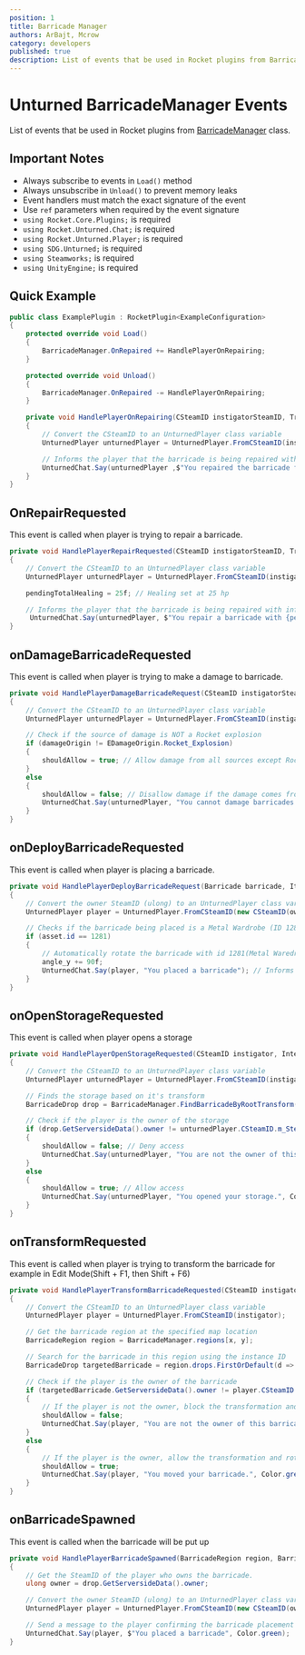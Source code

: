 ```yaml
---
position: 1
title: Barricade Manager
authors: ArBajt, Mcrow
category: developers
published: true
description: List of events that be used in Rocket plugins from BarricadeManager class.
---
```

# Unturned BarricadeManager Events
List of events that be used in Rocket plugins from [BarricadeManager]() class.
## Important Notes
- Always subscribe to events in `Load()` method
- Always unsubscribe in `Unload()` to prevent memory leaks
- Event handlers must match the exact signature of the event
- Use `ref` parameters when required by the event signature
- `using Rocket.Core.Plugins;` is required
- `using Rocket.Unturned.Chat;` is required
- `using Rocket.Unturned.Player;` is required
- `using SDG.Unturned;` is required
- `using Steamworks;` is required
- `using UnityEngine;` is required

## Quick Example
```csharp
public class ExamplePlugin : RocketPlugin<ExampleConfiguration>
{
    protected override void Load()
    {
        BarricadeManager.OnRepaired += HandlePlayerOnRepairing;
    }

    protected override void Unload()
    {
        BarricadeManager.OnRepaired -= HandlePlayerOnRepairing;
    }

    private void HandlePlayerOnRepairing(CSteamID instigatorSteamID, Transform barricadeTransform, float totalHealing)
    {
        // Convert the CSteamID to an UnturnedPlayer class variable
        UnturnedPlayer unturnedPlayer = UnturnedPlayer.FromCSteamID(instigatorSteamID);

        // Informs the player that the barricade is being repaired with information on how much hp it is being repaired for 
        UnturnedChat.Say(unturnedPlayer ,$"You repaired the barricade for {totalHealing} HP.!", Color.green);
    }
}
```

## OnRepairRequested
This event is called when player is trying to repair a barricade.
```csharp
private void HandlePlayerRepairRequested(CSteamID instigatorSteamID, Transform barricadeTransform, ref float pendingTotalHealing, ref bool shouldAllow)
{
    // Convert the CSteamID to an UnturnedPlayer class variable
    UnturnedPlayer unturnedPlayer = UnturnedPlayer.FromCSteamID(instigatorSteamID);

    pendingTotalHealing = 25f; // Healing set at 25 hp

    // Informs the player that the barricade is being repaired with information on how much hp it is being repaired for 
     UnturnedChat.Say(unturnedPlayer, $"You repair a barricade with {pendingTotalHealing} hp", Color.green);
}
```

## onDamageBarricadeRequested
This event is called when player is trying to make a damage to barricade.
```csharp
private void HandlePlayerDamageBarricadeRequest(CSteamID instigatorSteamID, Transform barricadeTransform, ref ushort pendingTotalDamage, ref bool shouldAllow, EDamageOrigin damageOrigin)
{
    // Convert the CSteamID to an UnturnedPlayer class variable
    UnturnedPlayer unturnedPlayer = UnturnedPlayer.FromCSteamID(instigatorSteamID);

    // Check if the source of damage is NOT a Rocket explosion
    if (damageOrigin != EDamageOrigin.Rocket_Explosion)
    {
        shouldAllow = true; // Allow damage from all sources except Rocket explosions
    }
    else
    {
        shouldAllow = false; // Disallow damage if the damage comes from a Rocket explosion
        UnturnedChat.Say(unturnedPlayer, "You cannot damage barricades with Rocket explosions!"); // Inform the player that Rocket explosions cannot damage barricades
    }
}
```

## onDeployBarricadeRequested
This event is called when player is placing a barricade.
```csharp
private void HandlePlayerDeployBarricadeRequest(Barricade barricade, ItemBarricadeAsset asset, Transform hit, ref Vector3 point, ref float angle_x, ref float angle_y, ref float angle_z, ref ulong owner, ref ulong group, ref bool shouldAllow)
{
    // Convert the owner SteamID (ulong) to an UnturnedPlayer class variable
    UnturnedPlayer player = UnturnedPlayer.FromCSteamID(new CSteamID(owner));

    // Checks if the barricade being placed is a Metal Wardrobe (ID 1281)
    if (asset.id == 1281)
    {
        // Automatically rotate the barricade with id 1281(Metal Waredrobe) to 90 degrees on the Y axis
        angle_y += 90f;
        UnturnedChat.Say(player, "You placed a barricade"); // Informs the player that he has placed a barricade.
    }
}
```

## onOpenStorageRequested
This event is called when player opens a storage
```csharp
private void HandlePlayerOpenStorageRequested(CSteamID instigator, InteractableStorage storage, ref bool shouldAllow)
{
    // Convert the CSteamID to an UnturnedPlayer class variable
    UnturnedPlayer unturnedPlayer = UnturnedPlayer.FromCSteamID(instigator);

    // Finds the storage based on it's transform
    BarricadeDrop drop = BarricadeManager.FindBarricadeByRootTransform(storage.transform);

    // Check if the player is the owner of the storage
    if (drop.GetServersideData().owner != unturnedPlayer.CSteamID.m_SteamID)
    {
        shouldAllow = false; // Deny access
        UnturnedChat.Say(unturnedPlayer, "You are not the owner of this storage!", Color.red);
    }
    else
    {
        shouldAllow = true; // Allow access
        UnturnedChat.Say(unturnedPlayer, "You opened your storage.", Color.green);
    }
}
```

## onTransformRequested
This event is called when player is trying to transform the barricade for example in Edit Mode(Shift + F1, then Shift + F6)
```csharp
private void HandlePlayerTransformBarricadeRequested(CSteamID instigator, byte x, byte y, ushort plant, uint instanceID, ref Vector3 point, ref byte angle_x, ref byte angle_y, ref byte angle_z, ref bool shouldAllow)
{
    // Convert the CSteamID to an UnturnedPlayer class variable
    UnturnedPlayer player = UnturnedPlayer.FromCSteamID(instigator);

    // Get the barricade region at the specified map location
    BarricadeRegion region = BarricadeManager.regions[x, y];

    // Search for the barricade in this region using the instance ID
    BarricadeDrop targetedBarricade = region.drops.FirstOrDefault(d => d.instanceID == instanceID);

    // Check if the player is the owner of the barricade
    if (targetedBarricade.GetServersideData().owner != player.CSteamID.m_SteamID)
    {
        // If the player is not the owner, block the transformation and rotation of the barricade
        shouldAllow = false;
        UnturnedChat.Say(player, "You are not the owner of this barricade!", Color.red);
    }
    else
    {
        // If the player is the owner, allow the transformation and rotation of the barricade
        shouldAllow = true;
        UnturnedChat.Say(player, "You moved your barricade.", Color.green);
    }
}
```

## onBarricadeSpawned
This event is called when the barricade will be put up
```csharp
private void HandlePlayerBarricadeSpawned(BarricadeRegion region, BarricadeDrop drop)
{
    // Get the SteamID of the player who owns the barricade.
    ulong owner = drop.GetServersideData().owner;

    // Convert the owner SteamID (ulong) to an UnturnedPlayer class variable
    UnturnedPlayer player = UnturnedPlayer.FromCSteamID(new CSteamID(owner));

    // Send a message to the player confirming the barricade placement
    UnturnedChat.Say(player, $"You placed a barricade", Color.green);
}
```
